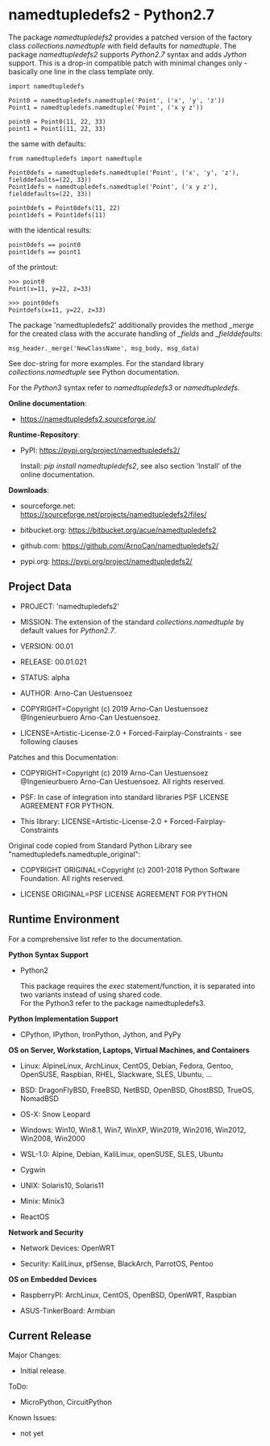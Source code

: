 namedtupledefs2 - Python2.7
===========================

The package *namedtupledefs2* provides a patched version of the factory class
*collections.namedtuple* with field defaults for *namedtuple*. The package
*namedtupledefs2* supports *Python2.7* syntax and adds *Jython* support. This
is a drop-in compatible patch with minimal changes only - basically one line
in the class template only.

	import namedtupledefs
	
	Point0 = namedtupledefs.namedtuple('Point', ('x', 'y', 'z'))
	Point1 = namedtupledefs.namedtuple('Point', ('x y z'))
	
	point0 = Point0(11, 22, 33) 
	point1 = Point1(11, 22, 33) 

the same with defaults:

	from namedtupledefs import namedtuple
	
	Point0defs = namedtupledefs.namedtuple('Point', ('x', 'y', 'z'), fielddefaults=(22, 33))
	Point1defs = namedtupledefs.namedtuple('Point', ('x y z'), fielddefaults=(22, 33))
	
	point0defs = Point0defs(11, 22) 
	point1defs = Point1defs(11) 

with the identical results:
	
	point0defs == point0 
	point1defs == point1 

of the printout:

	>>> point0
	Point(x=11, y=22, z=33)
	
	>>> point0defs
	Pointdefs(x=11, y=22, z=33)

The package 'namedtupledefs2' additionally provides the method *_merge* for the
created class with the accurate handling of *_fields* and *_fielddefaults*:

	msg_header._merge('NewClassName', msg_body, msg_data)

See doc-string for more examples.
For the standard library *collections.namedtuple* see Python documentation.

For the *Python3* syntax refer to *namedtupledefs3* or *namedtupledefs*.

**Online documentation**:

* https://namedtupledefs2.sourceforge.io/


**Runtime-Repository**:

* PyPI: https://pypi.org/project/namedtupledefs2/

  Install: *pip install namedtupledefs2*, see also section 'Install' of the online documentation.


**Downloads**:

* sourceforge.net: https://sourceforge.net/projects/namedtupledefs2/files/

* bitbucket.org: https://bitbucket.org/acue/namedtupledefs2

* github.com: https://github.com/ArnoCan/namedtupledefs2/

* pypi.org: https://pypi.org/project/namedtupledefs2/


Project Data
------------

* PROJECT: 'namedtupledefs2'

* MISSION: The extension of the standard *collections.namedtuple* by default values for *Python2.7*.

* VERSION: 00.01

* RELEASE: 00.01.021

* STATUS: alpha

* AUTHOR: Arno-Can Uestuensoez

* COPYRIGHT=Copyright (c) 2019 Arno-Can Uestuensoez @Ingenieurbuero Arno-Can Uestuensoez. 
	
* LICENSE=Artistic-License-2.0 + Forced-Fairplay-Constraints - see following clauses

Patches and this Documentation:

* COPYRIGHT=Copyright (c) 2019 Arno-Can Uestuensoez @Ingenieurbuero Arno-Can Uestuensoez. All rights reserved.

* PSF: In case of integration into standard libraries PSF LICENSE AGREEMENT FOR PYTHON.  

* This library: LICENSE=Artistic-License-2.0 + Forced-Fairplay-Constraints

Original code copied from Standard Python Library see "namedtupledefs.namedtuple_original":

* COPYRIGHT ORIGINAL=Copyright (c) 2001-2018 Python Software Foundation. All rights reserved.

* LICENSE ORIGINAL=PSF LICENSE AGREEMENT FOR PYTHON


Runtime Environment
-------------------
For a comprehensive list refer to the documentation.

**Python Syntax Support**

* Python2
  
  This package requires the *exec* statement/function, it is
  separated into two variants instead of using shared code.  
  For the Python3 refer to the package namedtupledefs3.

**Python Implementation Support**

*  CPython, IPython, IronPython, Jython, and PyPy


**OS on Server, Workstation, Laptops, Virtual Machines, and Containers**

* Linux: AlpineLinux, ArchLinux, CentOS, Debian, Fedora, Gentoo, OpenSUSE, Raspbian, RHEL, Slackware, SLES, Ubuntu, ...  

* BSD: DragonFlyBSD, FreeBSD, NetBSD, OpenBSD, GhostBSD, TrueOS, NomadBSD

* OS-X: Snow Leopard

* Windows: Win10, Win8.1, Win7, WinXP, Win2019, Win2016, Win2012, Win2008, Win2000

* WSL-1.0: Alpine, Debian, KaliLinux, openSUSE, SLES, Ubuntu

* Cygwin

* UNIX: Solaris10, Solaris11

* Minix: Minix3

* ReactOS

**Network and Security**

* Network Devices: OpenWRT

* Security: KaliLinux, pfSense, BlackArch, ParrotOS, Pentoo

**OS on Embedded Devices**

* RaspberryPI: ArchLinux, CentOS, OpenBSD, OpenWRT, Raspbian

* ASUS-TinkerBoard: Armbian

Current Release
---------------

Major Changes:

* Initial release.


ToDo:

* MicroPython, CircuitPython

Known Issues:

* not yet

